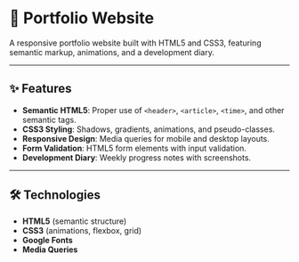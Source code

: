 # 📑 Portfolio Website

A responsive portfolio website built with HTML5 and CSS3, featuring semantic markup, animations, and a development diary.  

---

## ✨ Features  
- **Semantic HTML5**: Proper use of `<header>`, `<article>`, `<time>`, and other semantic tags.  
- **CSS3 Styling**: Shadows, gradients, animations, and pseudo-classes.  
- **Responsive Design**: Media queries for mobile and desktop layouts.  
- **Form Validation**: HTML5 form elements with input validation.  
- **Development Diary**: Weekly progress notes with screenshots.  

---

## 🛠️ Technologies  
- **HTML5** (semantic structure)  
- **CSS3** (animations, flexbox, grid)  
- **Google Fonts**  
- **Media Queries**  
